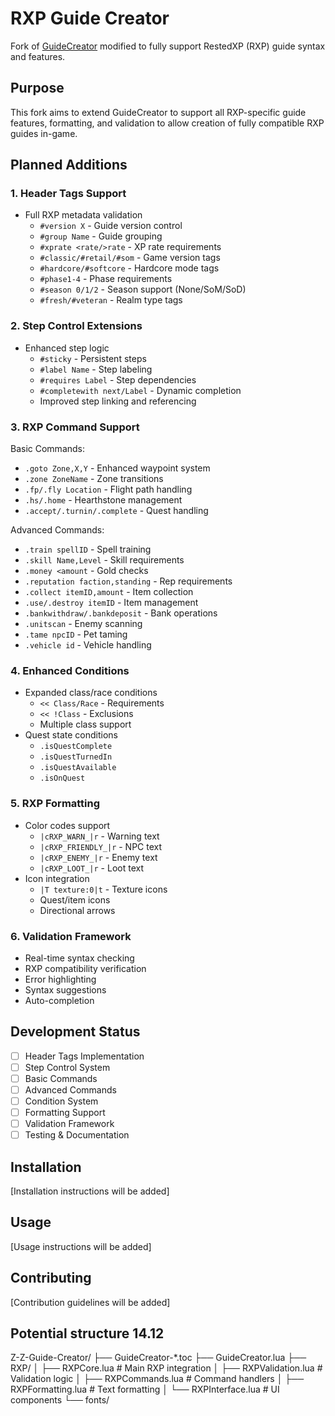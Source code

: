 # RXP Guide Creator

Fork of [GuideCreator](https://github.com/Zarant/GuideCreator) modified to fully support RestedXP (RXP) guide syntax and features.

## Purpose
This fork aims to extend GuideCreator to support all RXP-specific guide features, formatting, and validation to allow creation of fully compatible RXP guides in-game.

## Planned Additions

### 1. Header Tags Support
- Full RXP metadata validation
  - `#version X` - Guide version control
  - `#group Name` - Guide grouping 
  - `#xprate <rate/>rate` - XP rate requirements
  - `#classic/#retail/#som` - Game version tags
  - `#hardcore/#softcore` - Hardcore mode tags
  - `#phase1-4` - Phase requirements
  - `#season 0/1/2` - Season support (None/SoM/SoD)
  - `#fresh/#veteran` - Realm type tags

### 2. Step Control Extensions
- Enhanced step logic
  - `#sticky` - Persistent steps
  - `#label Name` - Step labeling
  - `#requires Label` - Step dependencies
  - `#completewith next/Label` - Dynamic completion
  - Improved step linking and referencing

### 3. RXP Command Support
Basic Commands:
- `.goto Zone,X,Y` - Enhanced waypoint system
- `.zone ZoneName` - Zone transitions
- `.fp/.fly Location` - Flight path handling
- `.hs/.home` - Hearthstone management
- `.accept/.turnin/.complete` - Quest handling

Advanced Commands:  
- `.train spellID` - Spell training
- `.skill Name,Level` - Skill requirements
- `.money <amount` - Gold checks
- `.reputation faction,standing` - Rep requirements
- `.collect itemID,amount` - Item collection
- `.use/.destroy itemID` - Item management
- `.bankwithdraw/.bankdeposit` - Bank operations
- `.unitscan` - Enemy scanning
- `.tame npcID` - Pet taming
- `.vehicle id` - Vehicle handling

### 4. Enhanced Conditions
- Expanded class/race conditions
  - `<< Class/Race` - Requirements
  - `<< !Class` - Exclusions
  - Multiple class support
- Quest state conditions
  - `.isQuestComplete`
  - `.isQuestTurnedIn`
  - `.isQuestAvailable`
  - `.isOnQuest`

### 5. RXP Formatting
- Color codes support
  - `|cRXP_WARN_|r` - Warning text
  - `|cRXP_FRIENDLY_|r` - NPC text
  - `|cRXP_ENEMY_|r` - Enemy text
  - `|cRXP_LOOT_|r` - Loot text
- Icon integration
  - `|T texture:0|t` - Texture icons
  - Quest/item icons
  - Directional arrows

### 6. Validation Framework
- Real-time syntax checking
- RXP compatibility verification
- Error highlighting
- Syntax suggestions
- Auto-completion

## Development Status
- [ ] Header Tags Implementation
- [ ] Step Control System
- [ ] Basic Commands
- [ ] Advanced Commands  
- [ ] Condition System
- [ ] Formatting Support
- [ ] Validation Framework
- [ ] Testing & Documentation

## Installation
[Installation instructions will be added]

## Usage
[Usage instructions will be added]

## Contributing
[Contribution guidelines will be added]

## Potential structure 14.12
Z-Z-Guide-Creator/
├── GuideCreator-*.toc
├── GuideCreator.lua
├── RXP/
│   ├── RXPCore.lua        # Main RXP integration
│   ├── RXPValidation.lua  # Validation logic
│   ├── RXPCommands.lua    # Command handlers
│   ├── RXPFormatting.lua  # Text formatting
│   └── RXPInterface.lua   # UI components
└── fonts/